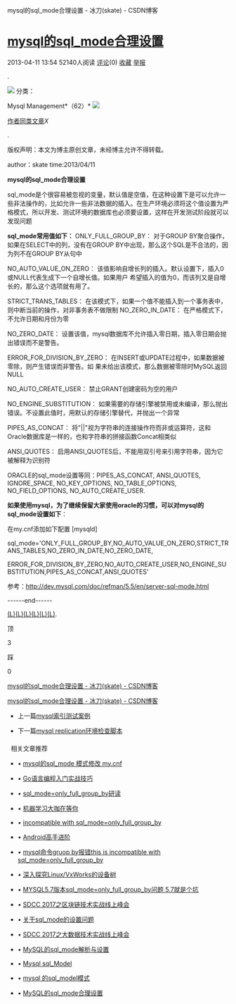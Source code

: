 mysql的sql_mode合理设置 - 冰刀(skate) - CSDN博客

#   [mysql的sql_mode合理设置](http://blog.csdn.net/wyzxg/article/details/8787878)

 2013-04-11 13:54  52140人阅读    [评论](http://blog.csdn.net/wyzxg/article/details/8787878#comments)(0)    [收藏](mysql的sql_mode合理设置%20-%20冰刀(skate)%20-%20CSDN博客.md#)    [举报](http://blog.csdn.net/wyzxg/article/details/8787878#report)

 .

 ![](http://static.blog.csdn.net/images/category_icon.jpg)  分类：

   Mysql Management*（62）*  ![](http://static.blog.csdn.net/images/arrow_triangle%20_down.jpg)

[作者同类文章](http://blog.csdn.net/wyzxg/article/category/609247)*X*

 .

版权声明：本文为博主原创文章，未经博主允许不得转载。

author：skate
time:2013/04/11

**mysql的sql_mode合理设置**

sql_mode是个很容易被忽视的变量，默认值是空值，在这种设置下是可以允许一些非法操作的，比如允许一些非法数据的插入。在生产环境必须将这个值设置为严格模式，所以开发、测试环境的数据库也必须要设置，这样在开发测试阶段就可以发现问题

**sql_mode常用值如下：**
ONLY_FULL_GROUP_BY：
对于GROUP BY聚合操作，如果在SELECT中的列，没有在GROUP BY中出现，那么这个SQL是不合法的，因为列不在GROUP BY从句中

NO_AUTO_VALUE_ON_ZERO：
该值影响自增长列的插入。默认设置下，插入0或NULL代表生成下一个自增长值。如果用户 希望插入的值为0，而该列又是自增长的，那么这个选项就有用了。

STRICT_TRANS_TABLES：
在该模式下，如果一个值不能插入到一个事务表中，则中断当前的操作，对非事务表不做限制
NO_ZERO_IN_DATE：
在严格模式下，不允许日期和月份为零

NO_ZERO_DATE：
设置该值，mysql数据库不允许插入零日期，插入零日期会抛出错误而不是警告。

ERROR_FOR_DIVISION_BY_ZERO：
在INSERT或UPDATE过程中，如果数据被零除，则产生错误而非警告。如 果未给出该模式，那么数据被零除时MySQL返回NULL

NO_AUTO_CREATE_USER：
禁止GRANT创建密码为空的用户

NO_ENGINE_SUBSTITUTION：
如果需要的存储引擎被禁用或未编译，那么抛出错误。不设置此值时，用默认的存储引擎替代，并抛出一个异常

PIPES_AS_CONCAT：
将"||"视为字符串的连接操作符而非或运算符，这和Oracle数据库是一样的，也和字符串的拼接函数Concat相类似

ANSI_QUOTES：
启用ANSI_QUOTES后，不能用双引号来引用字符串，因为它被解释为识别符

ORACLE的sql_mode设置等同：PIPES_AS_CONCAT, ANSI_QUOTES, IGNORE_SPACE, NO_KEY_OPTIONS, NO_TABLE_OPTIONS, NO_FIELD_OPTIONS, NO_AUTO_CREATE_USER.

**如果使用mysql，为了继续保留大家使用oracle的习惯，可以对mysql的sql_mode设置如下**：

在my.cnf添加如下配置
[mysqld]

sql_mode='ONLY_FULL_GROUP_BY,NO_AUTO_VALUE_ON_ZERO,STRICT_TRANS_TABLES,NO_ZERO_IN_DATE,NO_ZERO_DATE,

ERROR_FOR_DIVISION_BY_ZERO,NO_AUTO_CREATE_USER,NO_ENGINE_SUBSTITUTION,PIPES_AS_CONCAT,ANSI_QUOTES'

参考：http://dev.mysql.com/doc/refman/5.5/en/server-sql-mode.html

------end------

[(L)](http://blog.csdn.net/wyzxg/article/details/8787878#)[(L)](http://blog.csdn.net/wyzxg/article/details/8787878#)[(L)](http://blog.csdn.net/wyzxg/article/details/8787878#)[(L)](http://blog.csdn.net/wyzxg/article/details/8787878#)[(L)](http://blog.csdn.net/wyzxg/article/details/8787878#)[(L)](http://blog.csdn.net/wyzxg/article/details/8787878#).

顶

3

踩

0

[mysql的sql_mode合理设置 - 冰刀(skate) - CSDN博客](mysql的sql_mode合理设置%20-%20冰刀(skate)%20-%20CSDN博客.md#)

 [mysql的sql_mode合理设置 - 冰刀(skate) - CSDN博客](mysql的sql_mode合理设置%20-%20冰刀(skate)%20-%20CSDN博客.md#)

- 上一篇[mysql索引测试案例](http://blog.csdn.net/wyzxg/article/details/8784582)

- 下一篇[mysql replication环境检查脚本](http://blog.csdn.net/wyzxg/article/details/8929313)

####

  相关文章推荐

- *•*  [mysql的sql_mode 模式修改 my.cnf](http://blog.csdn.net/wulantian/article/details/8905573)

- *•*  [Go语言编程入门实战技巧](http://edu.csdn.net/course/detail/2306?utm_source=blog7)

- *•*  [sql_mode=only_full_group_by研读](http://blog.csdn.net/Allen_Tsang/article/details/54892046)

- *•*  [机器学习大咖在等你](http://edu.csdn.net/huiyiCourse/series_detail/65?utm_source=blog7)

- *•*  [incompatible with sql_mode=only_full_group_by](http://blog.csdn.net/hw1287789687/article/details/50990062)

- *•*  [Android高手进阶](http://edu.csdn.net/course/detail/1923?utm_source=blog7)

- *•*  [mysql命令gruop by报错this is incompatible with sql_mode=only_full_group_by](http://blog.csdn.net/tomcat_2014/article/details/53381529)

- *•*  [深入探究Linux/VxWorks的设备树](http://edu.csdn.net/course/detail/5627?utm_source=blog7)

- *•*  [MYSQL5.7版本sql_mode=only_full_group_by问题 5.7就是个坑](http://blog.csdn.net/zqinghai/article/details/62882255)

- *•*  [SDCC 2017之区块链技术实战线上峰会](http://edu.csdn.net/huiyiCourse/series_detail/66?utm_source=blog7)

- *•*  [关于sql_mode的设置问题](http://blog.csdn.net/LHN_hpu/article/details/52200792)

- *•*  [SDCC 2017之大数据技术实战线上峰会](http://edu.csdn.net/huiyiCourse/series_detail/64?utm_soruce=blog7)

- *•*  [MySQL的sql_mode解析与设置](http://blog.csdn.net/CCCCalculator/article/details/70432123)

- *•*  [Mysql sql_Model](http://blog.csdn.net/lploveme/article/details/8258190)

- *•*  [mysql 的sql_model模式](http://blog.csdn.net/baidu_19338587/article/details/59483954)

- *•*  [MySQL的sql_mode合理设置](http://blog.csdn.net/cheng564943797/article/details/53884160)